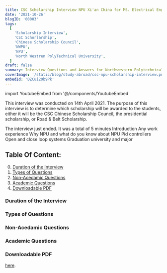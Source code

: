```yaml
---
title: CSC Scholarship Interview NPU Xi'an China for MS. Electrical Engineering 2021
date: '2021-10-26'
blogID: '00003'
tags:
  [
    'Scholarship Interview',
    'CSC Schorlarship',
    'Chinese Scholarship Council',
    'NWPU',
    'NPU',
    'North Westren PolyTechnical University',
  ]
draft: false
summary: Interview Questions and Answers for Northwestern Polytechnical University Xi'an China for Chinese scholarship council 2021-2023, Masters Ecletcial engineering in control sciences and engineering .
coverImage: '/static/blog/study-abroad/csc-npu-scholarship-interview.png'
embedId: 'DZCui2Ob9Pk'
---
```


import YoutubeEmbed from '@/components/YoutubeEmbed'

This interview was conducted on 14th April 2021. The purpose of this interview is to determine which scholarship will be awarded to the students, either it will be the CSC Chinese Scholarship Council, the presidential scholarship, or Road & Belt Scholarship.

The interview just ended. It was a total of 5 minutes Introduction Any work experience Why NPU and what do you know about NPU Pid controllers Open and close loop systems Graduation university and major

<YoutubeEmbed embedId="DZCui2Ob9Pk" />

## Table Of Content:

0. [Duration of the Interview](#duration-of-thei-nterview)
1. [Types of Questions](#types-of-questions)
2. [Non-Acedamic Questions](#non-acedamic-questions)
3. [Academic Questions](#academic-questions)
4. [Downloadable PDF](#downloadable-pdf)

### Duration of the Interview

### Types of Questions

### Non-Acedamic Questions

### Academic Questions

### Downloadable PDF

[here](https://poction-blog.vercel.app/static/blog/study-abroad/csc-npu-scholarship-interview.pdf).
